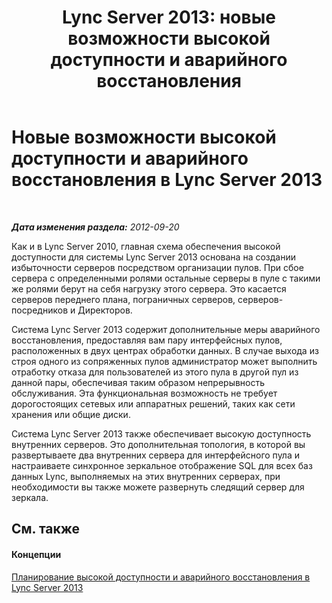 ﻿---
title: 'Lync Server 2013: новые возможности высокой доступности и аварийного восстановления'
TOCTitle: Новые возможности высокой доступности и аварийного восстановления
ms:assetid: 4fa7cd0f-784b-4d3f-b839-432c2ecaf7c1
ms:mtpsurl: https://technet.microsoft.com/ru-ru/library/JJ204892(v=OCS.15)
ms:contentKeyID: 49309750
ms.date: 05/19/2016
mtps_version: v=OCS.15
ms.translationtype: HT
---

# Новые возможности высокой доступности и аварийного восстановления в Lync Server 2013

 

_**Дата изменения раздела:** 2012-09-20_

Как и в Lync Server 2010, главная схема обеспечения высокой доступности для системы Lync Server 2013 основана на создании избыточности серверов посредством организации пулов. При сбое сервера с определенными ролями остальные серверы в пуле с такими же ролями берут на себя нагрузку этого сервера. Это касается серверов переднего плана, пограничных серверов, серверов-посредников и Директоров.

Система Lync Server 2013 содержит дополнительные меры аварийного восстановления, предоставляя вам пару интерфейсных пулов, расположенных в двух центрах обработки данных. В случае выхода из строя одного из сопряженных пулов администратор может выполнить отработку отказа для пользователей из этого пула в другой пул из данной пары, обеспечивая таким образом непрерывность обслуживания. Эта функциональная возможность не требует дорогостоящих сетевых или аппаратных решений, таких как сети хранения или общие диски.

Система Lync Server 2013 также обеспечивает высокую доступность внутренних серверов. Это дополнительная топология, в которой вы развертываете два внутренних сервера для интерфейсного пула и настраиваете синхронное зеркальное отображение SQL для всех баз данных Lync, выполняемых на этих внутренних серверах, при необходимости вы также можете развернуть следящий сервер для зеркала.

## См. также

#### Концепции

[Планирование высокой доступности и аварийного восстановления в Lync Server 2013](lync-server-2013-planning-for-high-availability-and-disaster-recovery.md)


